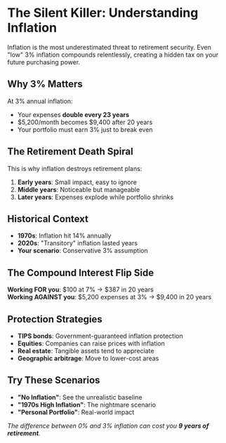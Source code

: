 # The Silent Killer: Understanding Inflation

Inflation is the most underestimated threat to retirement security. Even "low" 3% inflation compounds relentlessly, creating a hidden tax on your future purchasing power.

## Why 3% Matters

At 3% annual inflation:
- Your expenses **double every 23 years**
- $5,200/month becomes $9,400 after 20 years  
- Your portfolio must earn 3% just to break even

## The Retirement Death Spiral

This is why inflation destroys retirement plans:

1. **Early years**: Small impact, easy to ignore
2. **Middle years**: Noticeable but manageable
3. **Later years**: Expenses explode while portfolio shrinks

## Historical Context

- **1970s**: Inflation hit 14% annually
- **2020s**: "Transitory" inflation lasted years
- **Your scenario**: Conservative 3% assumption

## The Compound Interest Flip Side

**Working FOR you**: $100 at 7% → $387 in 20 years  
**Working AGAINST you**: $5,200 expenses at 3% → $9,400 in 20 years

## Protection Strategies

- **TIPS bonds**: Government-guaranteed inflation protection
- **Equities**: Companies can raise prices with inflation  
- **Real estate**: Tangible assets tend to appreciate
- **Geographic arbitrage**: Move to lower-cost areas

## Try These Scenarios

- **"No Inflation"**: See the unrealistic baseline
- **"1970s High Inflation"**: The nightmare scenario
- **"Personal Portfolio"**: Real-world impact

*The difference between 0% and 3% inflation can cost you **9 years of retirement**.*